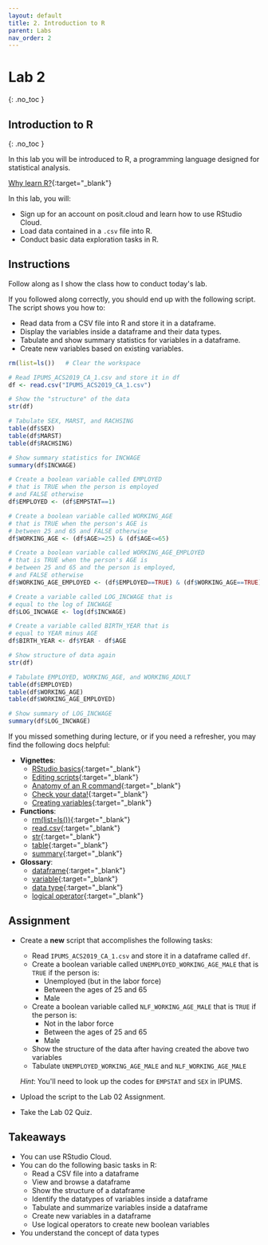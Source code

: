 ```yaml
---
layout: default
title: 2. Introduction to R
parent: Labs
nav_order: 2
---
```


# Lab 2
{: .no_toc }

## Introduction to R
{: .no_toc }

In this lab you will be introduced to R, a programming language designed for statistical analysis.

[Why learn R?](/docs/vignettes/whyR/){:target="_blank"}

In this lab, you will:
- Sign up for an account on posit.cloud and learn how to use RStudio Cloud.
- Load data contained in a `.csv` file into R.
- Conduct basic data exploration tasks in R.

## Instructions

Follow along as I show the class how to conduct today's lab. 

If you followed along correctly, you should end up with the following script. The script shows you how to:
- Read data from a CSV file into R and store it in a dataframe.
- Display the variables inside a dataframe and their data types.
- Tabulate and show summary statistics for variables in a dataframe.
- Create new variables based on existing variables.

```r
rm(list=ls())   # Clear the workspace

# Read IPUMS_ACS2019_CA_1.csv and store it in df
df <- read.csv("IPUMS_ACS2019_CA_1.csv")

# Show the "structure" of the data
str(df)

# Tabulate SEX, MARST, and RACHSING
table(df$SEX)
table(df$MARST)
table(df$RACHSING)

# Show summary statistics for INCWAGE
summary(df$INCWAGE)

# Create a boolean variable called EMPLOYED 
# that is TRUE when the person is employed
# and FALSE otherwise
df$EMPLOYED <- (df$EMPSTAT==1)

# Create a boolean variable called WORKING_AGE
# that is TRUE when the person's AGE is 
# between 25 and 65 and FALSE otherwise
df$WORKING_AGE <- (df$AGE>=25) & (df$AGE<=65)

# Create a boolean variable called WORKING_AGE_EMPLOYED
# that is TRUE when the person's AGE is
# between 25 and 65 and the person is employed,
# and FALSE otherwise
df$WORKING_AGE_EMPLOYED <- (df$EMPLOYED==TRUE) & (df$WORKING_AGE==TRUE)

# Create a variable called LOG_INCWAGE that is
# equal to the log of INCWAGE
df$LOG_INCWAGE <- log(df$INCWAGE)

# Create a variable called BIRTH_YEAR that is 
# equal to YEAR minus AGE
df$BIRTH_YEAR <- df$YEAR - df$AGE

# Show structure of data again
str(df)

# Tabulate EMPLOYED, WORKING_AGE, and WORKING_ADULT
table(df$EMPLOYED)
table(df$WORKING_AGE)
table(df$WORKING_AGE_EMPLOYED)

# Show summary of LOG_INCWAGE
summary(df$LOG_INCWAGE)
```

If you missed something during lecture, or if you need a refresher, you may find the following docs helpful:

- **Vignettes**: 
	- [RStudio basics](/docs/vignettes/rstudio-basics){:target="_blank"}
	- [Editing scripts](/docs/vignettes/editing-scripts){:target="_blank"} 
	- [Anatomy of an R command](/docs/vignettes/anatomy){:target="_blank"}
	- [Check your data!](/docs/vignettes/checking-data){:target="_blank"}
	- [Creating variables](/docs/vignettes/creating-variables){:target="_blank"}
- **Functions**: 
	- [rm(list=ls())](/docs/functions/rm-list-ls){:target="_blank"}
	- [read.csv](/docs/functions/read-csv){:target="_blank"}
	- [str](/docs/functions/str){:target="_blank"}
	- [table](/docs/functions/table){:target="_blank"}
	- [summary](/docs/functions/summary){:target="_blank"}
- **Glossary**: 
	- [dataframe](/docs/glossary/dataframe){:target="_blank"}
	- [variable](/docs/glossary/variable){:target="_blank"}
	- [data type](/docs/glossary/data-type){:target="_blank"}
	- [logical operator](/docs/glossary/logical-operator){:target="_blank"}

## Assignment

- Create a **new** script that accomplishes the following tasks:
    - Read `IPUMS_ACS2019_CA_1.csv` and store it in a dataframe called `df`.
    - Create a boolean variable called `UNEMPLOYED_WORKING_AGE_MALE` that is `TRUE` if the person is:
        - Unemployed (but in the labor force)
        - Between the ages of 25 and 65
        - Male
    - Create a boolean variable called `NLF_WORKING_AGE_MALE` that is `TRUE` if the person is:
        - Not in the labor force
        - Between the ages of 25 and 65
        - Male
    - Show the structure of the data after having created the above two variables
    - Tabulate `UNEMPLOYED_WORKING_AGE_MALE` and `NLF_WORKING_AGE_MALE`
    
    *Hint*: You'll need to look up the codes for `EMPSTAT` and `SEX` in IPUMS.
    
- Upload the script to the Lab 02 Assignment.

- Take the Lab 02 Quiz.

## Takeaways

- You can use RStudio Cloud.
- You can do the following basic tasks in R:
    - Read a CSV file into a dataframe
    - View and browse a dataframe
    - Show the structure of a dataframe
    - Identify the datatypes of variables inside a dataframe
    - Tabulate and summarize variables inside a dataframe
    - Create new variables in a dataframe
    - Use logical operators to create new boolean variables
- You understand the concept of data types









